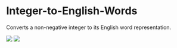 # Integer-to-English-Words
Converts a non-negative integer to its English word representation.

![](https://github.com/sabrenda/Integer-to-English-Words/tree/main/src/1.png)
![](https://github.com/sabrenda/Integer-to-English-Words/tree/main/src/2.png)

